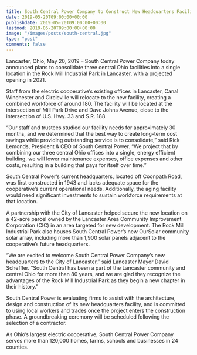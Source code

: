 ```yaml
---
title: South Central Power Company to Construct New Headquarters Facility in Lancaster
date: 2019-05-20T09:00:00+00:00
publishdate: 2019-05-20T09:00:00+00:00
lastmod: 2019-05-20T09:00:00+00:00
image: "/images/posts/south-central.jpg"
type: "post"
comments: false
---
```

Lancaster, Ohio, May 20, 2019 – South Central Power Company today announced plans to consolidate three central Ohio facilities into a single location in the Rock Mill Industrial Park in Lancaster, with a projected opening in 2021.

Staff from the electric cooperative’s existing offices in Lancaster, Canal Winchester and Circleville will relocate to the new facility, creating a combined workforce of around 180. The facility will be located at the intersection of Mill Park Drive and Dave Johns Avenue, close to the intersection of U.S. Hwy. 33 and S.R. 188. 

“Our staff and trustees studied our facility needs for approximately 30 months, and we determined that the best way to create long-term cost savings while providing outstanding service is to consolidate,” said Rick Lemonds, President & CEO of South Central Power. “We project that by combining our three central Ohio offices into a single, energy efficient building, we will lower maintenance expenses, office expenses and other costs, resulting in a building that pays for itself over time.”  

South Central Power’s current headquarters, located off Coonpath Road, was first constructed in 1943 and lacks adequate space for the cooperative’s current operational needs. Additionally, the aging facility would need significant investments to sustain workforce requirements at that location.

A partnership with the City of Lancaster helped secure the new location on a 42-acre parcel owned by the Lancaster Area Community Improvement Corporation (CIC) in an area targeted for new development. The Rock Mill Industrial Park also houses South Central Power’s new OurSolar community solar array, including more than 1,900 solar panels adjacent to the cooperative’s future headquarters.

“We are excited to welcome South Central Power Company’s new headquarters to the City of Lancaster,” said Lancaster Mayor David Scheffler. “South Central has been a part of the Lancaster community and central Ohio for more than 80 years, and we are glad they recognize the advantages of the Rock Mill Industrial Park as they begin a new chapter in their history.”

South Central Power is evaluating firms to assist with the architecture, design and construction of its new headquarters facility, and is committed to using local workers and trades once the project enters the construction phase. A groundbreaking ceremony will be scheduled following the selection of a contractor.

As Ohio’s largest electric cooperative, South Central Power Company serves more than 120,000 homes, farms, schools and businesses in 24 counties.